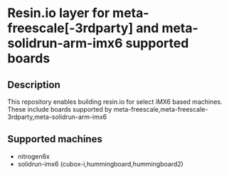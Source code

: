 # Resin.io layer for meta-freescale[-3rdparty] and meta-solidrun-arm-imx6 supported boards

## Description
This repository enables building resin.io for select iMX6 based machines. These include
boards supported by meta-freescale,meta-freescale-3rdparty,meta-solidrun-arm-imx6

## Supported machines
* nitrogen6x
* solidrun-imx6 (cubox-i,hummingboard,hummingboard2)
